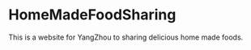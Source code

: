 HomeMadeFoodSharing
===================

This is a website for YangZhou to sharing delicious home made foods.
